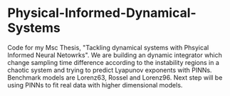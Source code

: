 # Physical-Informed-Dynamical-Systems
Code for my Msc Thesis, "Tackling dynamical systems with Phsyical Informed Neural Netowrks". We are building an dynamic integrator which change sampling time difference according to the instability regions in a chaotic system and trying to predict Lyapunov exponents with PINNs. Benchmark models are Lorenz63, Rossel and Lorenz96. Next step will be using PINNs to fit real data with higher dimensional models.